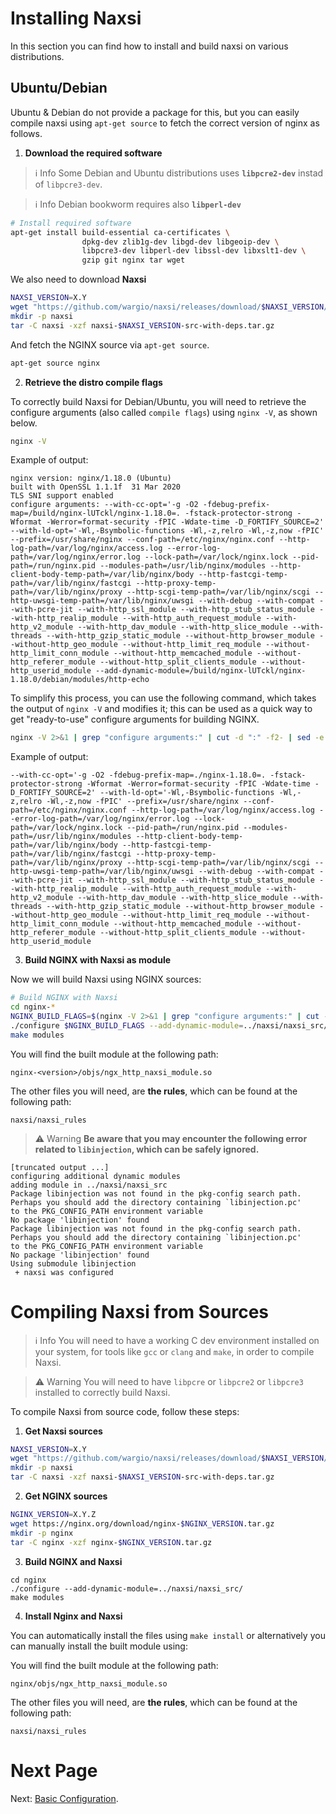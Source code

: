 # **Installing Naxsi**

In this section you can find how to install and build naxsi on various distributions.

## **Ubuntu/Debian**

Ubuntu & Debian do not provide a package for this, but you can easily compile naxsi using `apt-get source` to fetch the correct version of nginx as follows.

1. **Download the required software**

> ℹ️ Info
> Some Debian and Ubuntu distributions uses **`libpcre2-dev`** instad of `libpcre3-dev`.

> ℹ️ Info
> Debian bookworm requires also **`libperl-dev`**

```bash
# Install required software
apt-get install build-essential ca-certificates \
                dpkg-dev zlib1g-dev libgd-dev libgeoip-dev \
                libpcre3-dev libperl-dev libssl-dev libxslt1-dev \
                gzip git nginx tar wget
```

We also need to download **Naxsi**

```bash
NAXSI_VERSION=X.Y
wget "https://github.com/wargio/naxsi/releases/download/$NAXSI_VERSION/naxsi-$NAXSI_VERSION-src-with-deps.tar.gz"
mkdir -p naxsi
tar -C naxsi -xzf naxsi-$NAXSI_VERSION-src-with-deps.tar.gz
```

And fetch the NGINX source via `apt-get source`.

```bash
apt-get source nginx
```

2. **Retrieve the distro compile flags**

To correctly build Naxsi for Debian/Ubuntu, you will need to retrieve the configure arguments (also called `compile flags`) using `nginx -V`, as shown below.

```bash
nginx -V
```

Example of output:

```
nginx version: nginx/1.18.0 (Ubuntu)
built with OpenSSL 1.1.1f  31 Mar 2020
TLS SNI support enabled
configure arguments: --with-cc-opt='-g -O2 -fdebug-prefix-map=/build/nginx-lUTckl/nginx-1.18.0=. -fstack-protector-strong -Wformat -Werror=format-security -fPIC -Wdate-time -D_FORTIFY_SOURCE=2' --with-ld-opt='-Wl,-Bsymbolic-functions -Wl,-z,relro -Wl,-z,now -fPIC' --prefix=/usr/share/nginx --conf-path=/etc/nginx/nginx.conf --http-log-path=/var/log/nginx/access.log --error-log-path=/var/log/nginx/error.log --lock-path=/var/lock/nginx.lock --pid-path=/run/nginx.pid --modules-path=/usr/lib/nginx/modules --http-client-body-temp-path=/var/lib/nginx/body --http-fastcgi-temp-path=/var/lib/nginx/fastcgi --http-proxy-temp-path=/var/lib/nginx/proxy --http-scgi-temp-path=/var/lib/nginx/scgi --http-uwsgi-temp-path=/var/lib/nginx/uwsgi --with-debug --with-compat --with-pcre-jit --with-http_ssl_module --with-http_stub_status_module --with-http_realip_module --with-http_auth_request_module --with-http_v2_module --with-http_dav_module --with-http_slice_module --with-threads --with-http_gzip_static_module --without-http_browser_module --without-http_geo_module --without-http_limit_req_module --without-http_limit_conn_module --without-http_memcached_module --without-http_referer_module --without-http_split_clients_module --without-http_userid_module --add-dynamic-module=/build/nginx-lUTckl/nginx-1.18.0/debian/modules/http-echo
```

To simplify this process, you can use the following command, which takes the output of `nginx -V` and modifies it; this can be used as a quick way to get "ready-to-use" configure arguments for building NGINX.

```bash
nginx -V 2>&1 | grep "configure arguments:" | cut -d ":" -f2- | sed -e "s#/build/nginx-[A-Za-z0-9]*/#./#g" | sed 's/--add-dynamic-module=[A-Za-z0-9\/\._-]*//g'
```

Example of output:

```
--with-cc-opt='-g -O2 -fdebug-prefix-map=./nginx-1.18.0=. -fstack-protector-strong -Wformat -Werror=format-security -fPIC -Wdate-time -D_FORTIFY_SOURCE=2' --with-ld-opt='-Wl,-Bsymbolic-functions -Wl,-z,relro -Wl,-z,now -fPIC' --prefix=/usr/share/nginx --conf-path=/etc/nginx/nginx.conf --http-log-path=/var/log/nginx/access.log --error-log-path=/var/log/nginx/error.log --lock-path=/var/lock/nginx.lock --pid-path=/run/nginx.pid --modules-path=/usr/lib/nginx/modules --http-client-body-temp-path=/var/lib/nginx/body --http-fastcgi-temp-path=/var/lib/nginx/fastcgi --http-proxy-temp-path=/var/lib/nginx/proxy --http-scgi-temp-path=/var/lib/nginx/scgi --http-uwsgi-temp-path=/var/lib/nginx/uwsgi --with-debug --with-compat --with-pcre-jit --with-http_ssl_module --with-http_stub_status_module --with-http_realip_module --with-http_auth_request_module --with-http_v2_module --with-http_dav_module --with-http_slice_module --with-threads --with-http_gzip_static_module --without-http_browser_module --without-http_geo_module --without-http_limit_req_module --without-http_limit_conn_module --without-http_memcached_module --without-http_referer_module --without-http_split_clients_module --without-http_userid_module 
```

3. **Build NGINX with Naxsi as module**

Now we will build Naxsi using NGINX sources:

```bash
# Build NGINX with Naxsi
cd nginx-*
NGINX_BUILD_FLAGS=$(nginx -V 2>&1 | grep "configure arguments:" | cut -d ":" -f2- | sed -e "s#/build/nginx-[A-Za-z0-9]*/#./#g" | sed 's/--add-dynamic-module=[A-Za-z0-9\/\._-]*//g')
./configure $NGINX_BUILD_FLAGS --add-dynamic-module=../naxsi/naxsi_src/
make modules
```

You will find the built module at the following path:

```
nginx-<version>/objs/ngx_http_naxsi_module.so
```

The other files you will need, are **the rules**, which can be found at the following path:

```
naxsi/naxsi_rules
```

> ⚠️ Warning
> **Be aware that you may encounter the following error related to `libinjection`, which can be safely ignored.**

```
[truncated output ...]
configuring additional dynamic modules
adding module in ../naxsi/naxsi_src
Package libinjection was not found in the pkg-config search path.
Perhaps you should add the directory containing `libinjection.pc'
to the PKG_CONFIG_PATH environment variable
No package 'libinjection' found
Package libinjection was not found in the pkg-config search path.
Perhaps you should add the directory containing `libinjection.pc'
to the PKG_CONFIG_PATH environment variable
No package 'libinjection' found
Using submodule libinjection
 + naxsi was configured  
```

# **Compiling Naxsi from Sources**

> ℹ️ Info
> You will need to have a working C dev environment installed on your system, for tools like `gcc` or `clang` and `make`, in order to compile Naxsi.

> ⚠️ Warning
> You will need to have `libpcre` or `libpcre2` or `libpcre3` installed to correctly build Naxsi.

To compile Naxsi from source code, follow these steps:

1. **Get Naxsi sources**

```bash
NAXSI_VERSION=X.Y
wget "https://github.com/wargio/naxsi/releases/download/$NAXSI_VERSION/naxsi-$NAXSI_VERSION-src-with-deps.tar.gz"
mkdir -p naxsi
tar -C naxsi -xzf naxsi-$NAXSI_VERSION-src-with-deps.tar.gz
```

2. **Get NGINX sources**

```bash
NGINX_VERSION=X.Y.Z
wget https://nginx.org/download/nginx-$NGINX_VERSION.tar.gz
mkdir -p nginx
tar -C nginx -xzf nginx-$NGINX_VERSION.tar.gz
```

3. **Build NGINX and Naxsi**

```
cd nginx
./configure --add-dynamic-module=../naxsi/naxsi_src/
make modules
```

4. **Install Nginx and Naxsi**

You can automatically install the files using `make install` or alternatively you can manually install the built module using:

You will find the built module at the following path:

```
nginx/objs/ngx_http_naxsi_module.so
```

The other files you will need, are **the rules**, which can be found at the following path:

```
naxsi/naxsi_rules
```

# Next Page

Next: [Basic Configuration](basic-configuration.md).